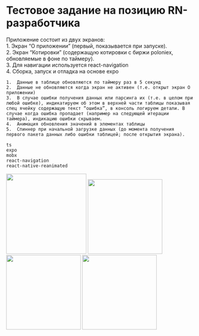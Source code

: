 # Тестовое задание на позицию RN-разработчика

Приложение состоит из двух экранов:  
	1.	Экран “О приложении” (первый, показывается при запуске).  
	2.	Экран “Котировки” (содержащую котировки с биржи poloniex, обновляемые в фоне по таймеру).  
	3.	Для навигации используется react-navigation  
	4.	Сборка, запуск и отладка на основе expo  

	1.	Данные в таблице обновляются по таймеру раз в 5 секунд
	2.	Данные не обновляются когда экран не активен (т.е. открыт экран О приложении)
	3.	В случае ошибки получения данных или парсинга их (т.е. в целом при любой ошибке), индикатируем об этом в верхней части таблицы показывая спец ячейку содержащую текст “ошибка”, в консоль логируем детали. В случае когда ошибка пропадает (например на следующей итерации таймера), индикацию ошибки скрываем.
	4.	Анимация обновления значений в элементах таблицы
	5.	Спиннер при начальной загрузке данных (до момента получения первого пакета данных либо ошибки таблицей; после открытия экрана).

```
ts
expo
mobx
react-navigation
react-native-reanimated

```
<img src="https://github.com/Igiz23/rn-test-task/assets/74706458/a8f2b3fa-3ca8-4a11-863d-ccbecd566a04" width="215"/>
<img src="https://github.com/Igiz23/rn-test-task/assets/74706458/789829c4-ddc6-4d93-93a0-ad5c7bd84242" width="200"/>
<img src="https://github.com/Igiz23/rn-test-task/assets/74706458/27825aef-ec68-4e64-b547-00d9aa551d5c" width="200"/>
<img src="https://github.com/Igiz23/rn-test-task/assets/74706458/058b8e5a-091f-4dc4-8f1a-c584c645b4d8" width="200"/>
